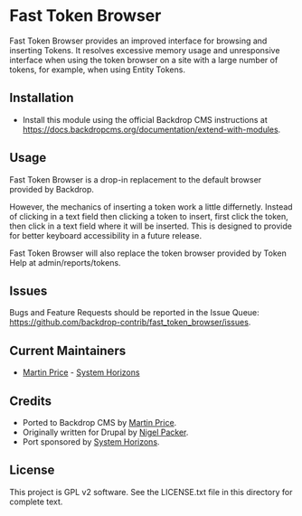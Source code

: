 Fast Token Browser
========
Fast Token Browser provides an improved interface for browsing and inserting 
Tokens. It resolves excessive memory usage and unresponsive interface when using
the token browser on a site with a large number of tokens, for example, when
using Entity Tokens. 

Installation
------------

- Install this module using the official Backdrop CMS instructions at
  https://docs.backdropcms.org/documentation/extend-with-modules.

Usage
-----

Fast Token Browser is a drop-in replacement to the default browser provided by
Backdrop.

However, the mechanics of inserting a token work a little differnetly. Instead
of clicking in a text field then clicking a token to insert, first click the
token, then click in a text field where it will be inserted. This is designed to
provide for better keyboard accessibility in a future release.

Fast Token Browser will also replace the token browser provided by Token Help
at admin/reports/tokens.

Issues
------

Bugs and Feature Requests should be reported in the Issue Queue:
https://github.com/backdrop-contrib/fast_token_browser/issues.

Current Maintainers
-------------------

- [Martin Price](https://github.com/yorkshire-pudding) - [System Horizons](https://www.systemhorizons.co.uk)

Credits
-------

- Ported to Backdrop CMS by [Martin Price](https://github.com/yorkshire-pudding).
- Originally written for Drupal by [Nigel Packer](https://www.drupal.org/u/npacker).
- Port sponsored by [System Horizons](https://www.systemhorizons.co.uk).

License
-------

This project is GPL v2 software.
See the LICENSE.txt file in this directory for complete text.